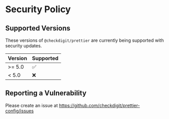 # Security Policy

## Supported Versions

These versions of `@checkdigit/prettier` are currently being supported with security updates.

| Version | Supported          |
| ------- | ------------------ |
| \>= 5.0 | :white_check_mark: |
| \< 5.0  | :x:                |

## Reporting a Vulnerability

Please create an issue at https://github.com/checkdigit/prettier-config/issues
